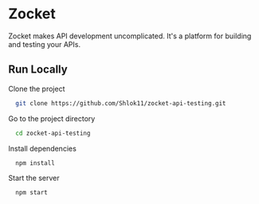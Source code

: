 
# Zocket

Zocket makes API development uncomplicated. It's a platform for
building and testing your APIs.





## Run Locally

Clone the project

```bash
  git clone https://github.com/Shlok11/zocket-api-testing.git
```

Go to the project directory

```bash
  cd zocket-api-testing
```

Install dependencies

```bash
  npm install
```

Start the server

```bash
  npm start
```

